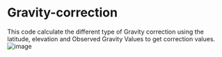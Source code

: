 # Gravity-correction 
This code calculate the different type of Gravity correction using the latitude, elevation and Observed Gravity Values to get correction values.
![image](https://github.com/viv1dhawan/Gravity-correction/assets/91727060/a4478ae2-60ac-401a-a9c2-daca31adc0af)
